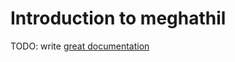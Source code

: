 # Introduction to meghathil

TODO: write [great documentation](http://jacobian.org/writing/great-documentation/what-to-write/)
